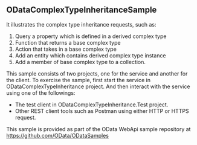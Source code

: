 ODataComplexTypeInheritanceSample
------------------


It illustrates the complex type inheritance requests, such as:
1. Query a property which is defined in a derived complex type
2. Function that returns a base complex type
3. Action that takes in a base complex type
4. Add an entity which contains derived complex type instance
5. Add a member of base complex type to a collection.

This sample consists of two projects, one for the service and another for the client.
To exercise the sample, first start the service in ODataComplexTypeInheritance project. 
And then interact with the service using one of the followings:
- The test client in ODataComplexTypeInheritance.Test project.
- Other REST client tools such as Postman using either HTTP or HTTPS request.


This sample is provided as part of the OData WebApi sample repository at
https://github.com/OData/ODataSamples